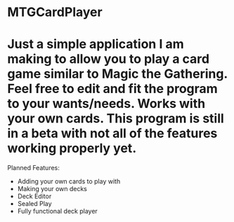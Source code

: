 MTGCardPlayer
=============
Just a simple application I am making to allow you to play a card game similar to Magic the Gathering.  Feel free to edit and
fit the program to your wants/needs.
Works with your own cards.
This program is still in a beta with not all of the features working properly yet.
==============
Planned Features:

- Adding your own cards to play with
- Making your own decks
- Deck Editor
- Sealed Play
- Fully functional deck player

